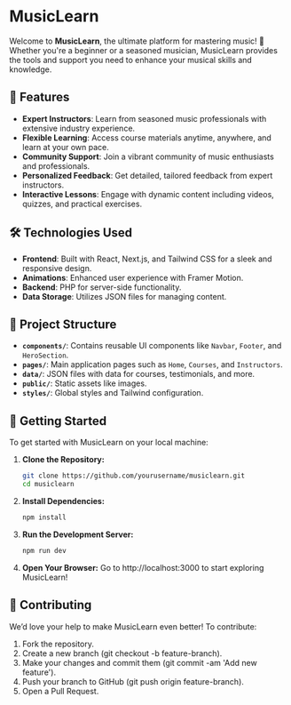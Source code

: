 
# **MusicLearn**

Welcome to **MusicLearn**, the ultimate platform for mastering music! 🎵 Whether you're a beginner or a seasoned musician, MusicLearn provides the tools and support you need to enhance your musical skills and knowledge.

## 🚀 **Features**

- **Expert Instructors**: Learn from seasoned music professionals with extensive industry experience.
- **Flexible Learning**: Access course materials anytime, anywhere, and learn at your own pace.
- **Community Support**: Join a vibrant community of music enthusiasts and professionals.
- **Personalized Feedback**: Get detailed, tailored feedback from expert instructors.
- **Interactive Lessons**: Engage with dynamic content including videos, quizzes, and practical exercises.

## 🛠️ **Technologies Used**

- **Frontend**: Built with React, Next.js, and Tailwind CSS for a sleek and responsive design.
- **Animations**: Enhanced user experience with Framer Motion.
- **Backend**: PHP for server-side functionality.
- **Data Storage**: Utilizes JSON files for managing content.

## 📂 **Project Structure**

- **`components/`**: Contains reusable UI components like `Navbar`, `Footer`, and `HeroSection`.
- **`pages/`**: Main application pages such as `Home`, `Courses`, and `Instructors`.
- **`data/`**: JSON files with data for courses, testimonials, and more.
- **`public/`**: Static assets like images.
- **`styles/`**: Global styles and Tailwind configuration.

## 🏁 **Getting Started**

To get started with MusicLearn on your local machine:

1. **Clone the Repository:**

   ```bash
   git clone https://github.com/yourusername/musiclearn.git
   cd musiclearn
   ```

2. **Install Dependencies:**

   ```bash
   npm install
   ```
3. **Run the Development Server:**

   ```bash
   npm run dev
   ```
4. **Open Your Browser:**
Go to http://localhost:3000 to start exploring MusicLearn!

## 🤝 **Contributing**
We’d love your help to make MusicLearn even better! To contribute:

1. Fork the repository.
2. Create a new branch (git checkout -b feature-branch).
3. Make your changes and commit them (git commit -am 'Add new feature').
4. Push your branch to GitHub (git push origin feature-branch).
5. Open a Pull Request.


